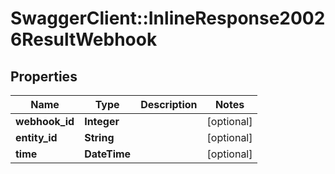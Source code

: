 # SwaggerClient::InlineResponse20026ResultWebhook

## Properties
Name | Type | Description | Notes
------------ | ------------- | ------------- | -------------
**webhook_id** | **Integer** |  | [optional] 
**entity_id** | **String** |  | [optional] 
**time** | **DateTime** |  | [optional] 


